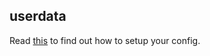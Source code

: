 ## userdata
Read [this](https://github.com/TheModdedChicken/ManiaKV/wiki/Config-Properties) to find out how to setup your config.